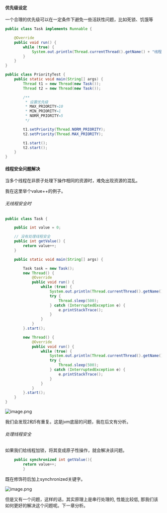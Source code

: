 #### 优先级设定

一个合理的优先级可以在一定条件下避免一些活跃性问题，比如死锁、饥饿等

```java
public class Task implements Runnable {

    @Override
    public void run() {
        while (true) {
            System.out.println(Thread.currentThread().getName() + "线程执行了...");
        }
    }
}
```

```java
public class PriorityTest {
    public static void main(String[] args) {
        Thread t1 = new Thread(new Task());
        Thread t2 = new Thread(new Task());

        /**
         * 设置优先级
         * MAX_PRIORITY=10
         * MIN_PRIORITY=1
         * NORM_PRIORITY=5
         */

        t1.setPriority(Thread.NORM_PRIORITY);
        t2.setPriority(Thread.MAX_PRIORITY);

        t1.start();
        t2.start();
    }
}
```

#### 线程安全问题解决

当多个线程在非原子处理下操作相同的资源时，难免出现资源的混乱。

我在这里举个value++的例子。

###### 无线程安全时

```java
public class Task {

    public int value = 0;

    // 没有处理线程安全
    public int getValue() {
        return value++;
    }

    public static void main(String[] args) {

        Task task = new Task();
        new Thread() {
            @Override
            public void run() {
                while (true) {
                    System.out.println(Thread.currentThread().getName() + "  " + task.getValue());
                    try {
                        Thread.sleep(500);
                    } catch (InterruptedException e) {
                        e.printStackTrace();
                    }
                }
            }
        }.start();

        new Thread() {
            @Override
            public void run() {
                while (true) {
                    System.out.println(Thread.currentThread().getName() + "  " + task.getValue());
                    try {
                        Thread.sleep(500);
                    } catch (InterruptedException e) {
                        e.printStackTrace();
                    }
                }
            }
        }.start();
    }
}
```

![image.png](http://upload-images.jianshu.io/upload_images/5786888-24fef6e45a09a9d9.png?imageMogr2/auto-orient/strip%7CimageView2/2/w/1240)

我们会发现2和5有重复。这是jvm底层的问题，我在后文有分析。

###### 处理线程安全

如果我们给线程加锁，将其变成原子性操作，就会解决该问题。

```java
    public synchronized int getValue(){
        return value++;
        }
```

既在修饰符后加上synchronized关键字。

![image.png](http://upload-images.jianshu.io/upload_images/5786888-e0841cdc7b961279.png?imageMogr2/auto-orient/strip%7CimageView2/2/w/1240)

但是又有一个问题，这样的话，其实原理上是串行处理的, 性能比较低, 那我们该如何更好的解决这个问题呢。下一章分析。

